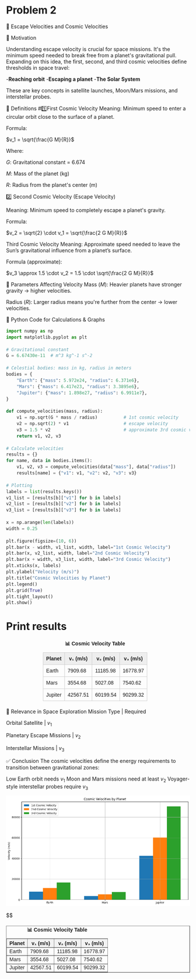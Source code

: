 # Problem 2
🚀 Escape Velocities and Cosmic Velocities

🧭 Motivation

Understanding escape velocity is crucial for space missions. It's the minimum speed needed to break free from a planet's gravitational pull. Expanding on this idea, the first, second, and third cosmic velocities define thresholds in space travel:

-**Reaching orbit**
-**Escaping a planet**
-**The Solar System**

These are key concepts in satellite launches, Moon/Mars missions, and interstellar probes.

🧠 Definitions
#1️⃣First Cosmic Velocity
Meaning: Minimum speed to enter a circular orbit close to the surface of a planet.

Formula:

$v_1 = \sqrt{\frac{G M}{R}}$

Where:

$G$: Gravitational constant = 6.674 

$M$: Mass of the planet (kg)

$R$: Radius from the planet's center (m)

2️⃣ Second Cosmic Velocity (Escape Velocity)

Meaning: Minimum speed to completely escape a planet's gravity.

Formula:

$v_2 = \sqrt{2} \cdot v_1 = \sqrt{\frac{2 G M}{R}}$

 Third Cosmic Velocity
Meaning: Approximate speed needed to leave the Sun’s gravitational influence from a planet’s surface.

Formula (approximate):

$v_3 \approx 1.5 \cdot v_2 = 1.5 \cdot \sqrt{\frac{2 G M}{R}}$

📐 Parameters Affecting Velocity
Mass ($M$): Heavier planets have stronger gravity → higher velocities.

Radius ($R$): Larger radius means you're further from the center → lower velocities.

🧮 Python Code for Calculations & Graphs

```python
import numpy as np
import matplotlib.pyplot as plt

# Gravitational constant
G = 6.67430e-11  # m^3 kg^-1 s^-2

# Celestial bodies: mass in kg, radius in meters
bodies = {
    "Earth": {"mass": 5.972e24, "radius": 6.371e6},
    "Mars": {"mass": 6.417e23, "radius": 3.3895e6},
    "Jupiter": {"mass": 1.898e27, "radius": 6.9911e7},
}

def compute_velocities(mass, radius):
    v1 = np.sqrt(G * mass / radius)          # 1st cosmic velocity
    v2 = np.sqrt(2) * v1                     # escape velocity
    v3 = 1.5 * v2                            # approximate 3rd cosmic velocity
    return v1, v2, v3

# Calculate velocities
results = {}
for name, data in bodies.items():
    v1, v2, v3 = compute_velocities(data["mass"], data["radius"])
    results[name] = {"v1": v1, "v2": v2, "v3": v3}

# Plotting
labels = list(results.keys())
v1_list = [results[b]["v1"] for b in labels]
v2_list = [results[b]["v2"] for b in labels]
v3_list = [results[b]["v3"] for b in labels]

x = np.arange(len(labels))
width = 0.25

plt.figure(figsize=(10, 6))
plt.bar(x - width, v1_list, width, label="1st Cosmic Velocity")
plt.bar(x, v2_list, width, label="2nd Cosmic Velocity")
plt.bar(x + width, v3_list, width, label="3rd Cosmic Velocity")
plt.xticks(x, labels)
plt.ylabel("Velocity (m/s)")
plt.title("Cosmic Velocities by Planet")
plt.legend()
plt.grid(True)
plt.tight_layout()
plt.show()
```

# Print results

<table style="border-collapse: collapse; width: 60%; margin: 20px auto; font-family: Arial, sans-serif;">
  <caption style="caption-side: top; font-weight: bold; margin-bottom: 10px;">📊 Cosmic Velocity Table</caption>
  <thead>
    <tr style="background-color: #eee;">
      <th style="border: 1px solid #ccc; padding: 8px;">Planet</th>
      <th style="border: 1px solid #ccc; padding: 8px;">v₁ (m/s)</th>
      <th style="border: 1px solid #ccc; padding: 8px;">v₂ (m/s)</th>
      <th style="border: 1px solid #ccc; padding: 8px;">v₃ (m/s)</th>
    </tr>
  </thead>
  <tbody>
    <tr>
      <td style="border: 1px solid #ccc; padding: 8px;">Earth</td>
      <td style="border: 1px solid #ccc; padding: 8px;">7909.68</td>
      <td style="border: 1px solid #ccc; padding: 8px;">11185.98</td>
      <td style="border: 1px solid #ccc; padding: 8px;">16778.97</td>
    </tr>
    <tr>
      <td style="border: 1px solid #ccc; padding: 8px;">Mars</td>
      <td style="border: 1px solid #ccc; padding: 8px;">3554.68</td>
      <td style="border: 1px solid #ccc; padding: 8px;">5027.08</td>
      <td style="border: 1px solid #ccc; padding: 8px;">7540.62</td>
    </tr>
    <tr>
      <td style="border: 1px solid #ccc; padding: 8px;">Jupiter</td>
      <td style="border: 1px solid #ccc; padding: 8px;">42567.51</td>
      <td style="border: 1px solid #ccc; padding: 8px;">60199.54</td>
      <td style="border: 1px solid #ccc; padding: 8px;">90299.32</td>
    </tr>
  </tbody>
</table>



🚀 Relevance in Space Exploration
Mission Type | Required 

Orbital Satellite | $v_1$

Planetary Escape Missions | $v_2$

Interstellar Missions | $v_3$


✅ Conclusion
The cosmic velocities define the energy requirements to transition between gravitational zones:

Low Earth orbit needs $v_1$
Moon and Mars missions need at least $v_2$
Voyager-style interstellar probes require $v_3$

![alt text](image-3.png)

$$
<table border="1" cellpadding="10" cellspacing="0" style="border-collapse: collapse; margin: 20px auto; font-family: sans-serif;">
  <caption style="font-weight: bold; margin-bottom: 10px;">📊 Cosmic Velocity Table</caption>
  <thead>
    <tr style="background-color: #f2f2f2;">
      <th>Planet</th>
      <th>v₁ (m/s)</th>
      <th>v₂ (m/s)</th>
      <th>v₃ (m/s)</th>
    </tr>
  </thead>
  <tbody>
    <tr>
      <td>Earth</td>
      <td>7909.68</td>
      <td>11185.98</td>
      <td>16778.97</td>
    </tr>
    <tr>
      <td>Mars</td>
      <td>3554.68</td>
      <td>5027.08</td>
      <td>7540.62</td>
    </tr>
    <tr>
      <td>Jupiter</td>
      <td>42567.51</td>
      <td>60199.54</td>
      <td>90299.32</td>
    </tr>
  </tbody>
</table>


